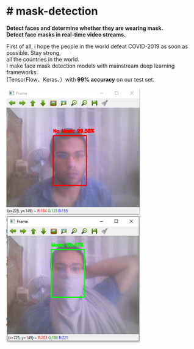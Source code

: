 <h1># mask-detection</h1>
<p >
<strong >Detect faces and determine whether they are wearing mask.</strong ><br>
<strong >Detect face masks in real-time video streams. </strong > <br>

First of all, i hope the people in the world defeat COVID-2019 as soon as possible. Stay strong,   <br>
all the countries in the world.  <br>
I make face mask detection models with mainstream deep learning frameworks   <br>
(TensorFlow、Keras、）with<strong > 99% accuracy</strong > on our test set. <br>


  <img src="https://github.com/Y0unes17/mask-detection/blob/master/nomask.PNG?raw=true" width="350" title="without mask">
  <br>
  <img src="https://github.com/Y0unes17/mask-detection/blob/master/mask.PNG?raw=true" width="350" title="with mask">
</p>
